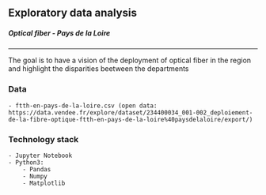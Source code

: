 ## Exploratory data analysis
##### _Optical fiber - Pays de la Loire_
---
The goal is to have a vision of the deployment of optical fiber in the region and highlight the disparities beetween the departments

### Data
    - ftth-en-pays-de-la-loire.csv (open data: https://data.vendee.fr/explore/dataset/234400034_001-002_deploiement-de-la-fibre-optique-ftth-en-pays-de-la-loire%40paysdelaloire/export/)

### Technology stack
    - Jupyter Notebook
    - Python3:
        - Pandas
        - Numpy
        - Matplotlib